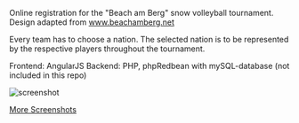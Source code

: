 Online registration for the "Beach am Berg" snow volleyball tournament.
Design adapted from www.beachamberg.net

Every team has to choose a nation. The selected nation is to be represented by the respective players throughout the tournament.

Frontend: AngularJS
Backend: PHP, phpRedbean with mySQL-database (not included in this repo)

![screenshot](https://raw.githubusercontent.com/y4nnick/tournamentManager/master/screenshots/001_nationwahl.png)

[More Screenshots](screenshots/)
